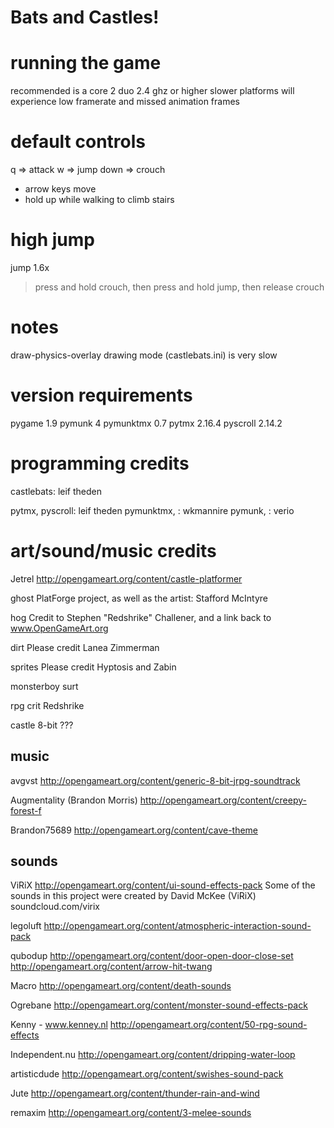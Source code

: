 # Bats and Castles!


running the game
================
recommended is a core 2 duo 2.4 ghz or higher
slower platforms will experience low framerate and missed animation frames


default controls
================

q    => attack
w    => jump
down => crouch

- arrow keys move
- hold up while walking to climb stairs


high jump
=========

jump 1.6x

> press and hold crouch, then press and hold jump, then release crouch



notes
=====
draw-physics-overlay drawing mode (castlebats.ini) is very slow


version requirements
====================
pygame 1.9
pymunk 4
pymunktmx 0.7
pytmx 2.16.4
pyscroll 2.14.2


programming credits
===================
castlebats: leif theden

pytmx, pyscroll: leif theden
pymunktmx,     : wkmannire
pymunk,        : verio

art/sound/music credits
=======================
Jetrel
http://opengameart.org/content/castle-platformer

ghost
PlatForge project, as well as the artist: Stafford McIntyre

hog
Credit to Stephen "Redshrike" Challener, and a link back to www.OpenGameArt.org

dirt
Please credit Lanea Zimmerman

sprites
Please credit Hyptosis and Zabin

monsterboy
surt

rpg crit
Redshrike

castle 8-bit
???


music
-----
avgvst
http://opengameart.org/content/generic-8-bit-jrpg-soundtrack

Augmentality (Brandon Morris)
http://opengameart.org/content/creepy-forest-f

Brandon75689
http://opengameart.org/content/cave-theme

sounds
------
ViRiX
http://opengameart.org/content/ui-sound-effects-pack
Some of the sounds in this project were created by
David McKee (ViRiX) soundcloud.com/virix

legoluft
http://opengameart.org/content/atmospheric-interaction-sound-pack

qubodup
http://opengameart.org/content/door-open-door-close-set
http://opengameart.org/content/arrow-hit-twang

Macro
http://opengameart.org/content/death-sounds

Ogrebane
http://opengameart.org/content/monster-sound-effects-pack

Kenny - www.kenney.nl
http://opengameart.org/content/50-rpg-sound-effects

Independent.nu
http://opengameart.org/content/dripping-water-loop

artisticdude
http://opengameart.org/content/swishes-sound-pack

Jute
http://opengameart.org/content/thunder-rain-and-wind

remaxim
http://opengameart.org/content/3-melee-sounds
